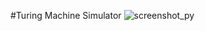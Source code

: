 #Turing Machine Simulator
![screenshot_py](https://github.com/PaulitoRenatito/TuringMachineVisual/assets/69298871/20e872c8-62f1-466c-8455-045b3f8b9f2a)
